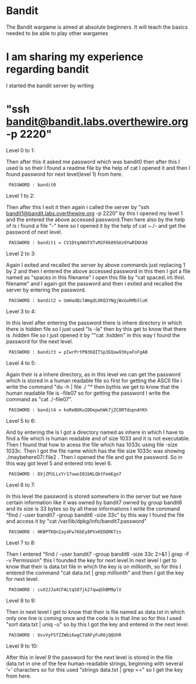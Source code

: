 # Bandit

The Bandit wargame is aimed at absolute beginners. 
It will teach the basics needed to be able to play other wargames




# I am sharing my experience regarding bandit

I started the bandit server by writing

# "ssh bandit@bandit.labs.overthewire.org -p 2220"

Level 0 to 1:

Then after this it asked me password which was bandit0 then after this I used ls so their I found a readme file by the help of cat I opened it and then I found password for next level(level 1) from here.

     PASSWORD : bandit0

Level 1 to 2:

Then after this I exit it then again i called the server by "ssh bandit1@bandit.labs.overthewire.org -p 2220" by this I opened my level 1 and the entered the above accessed password.Then here also by the help of ls i found a file "-" here so I opened it by the help of cat ~./- and get the password of next level.

     PASSWORD : bandit1 = CV1DtqXWVFXTvM2F0k09SHz0YwRINYA9

Level 2 to 3:

Again I exited and recalled the server by above commands just replacing 1 by 2 and then I entered the above accessed password in this then I got a file named as "spaces in this filename" I open this file by "cat spaces\ in\ this\ filename" and I again got the password and then i exited and recalled the server by entering the password.

     PASSWORD : bandit2 = UmHadQclWmgdLOKQ3YNgjWxGoRMb5luK

Level 3 to 4:

In this level after entering the password there is inhere directory in which there is hidden file so I just used "ls -la" then by this get to know that there is .hidden file so I just opened it by ""cat .hidden" in this way I found the password for the next level.

     PASSWORD : bandit3 = pIwrPrtPN36QITSp3EQaw936yaFoFgAB

Level 4 to 5:

Again their is a inhere directory, as in this level we can get the password which is stored in a human readable file so first for getting the ASCII file i write the command "du -h | file ./ "* then bythis we get to know that the human readable file is -file07 so for getting the password I write the command as "cat ./-file07".

     PASSWORD : bandit4 = koReBOKuIDDepwhWk7jZC0RTdopnAYKh
     
Level 5 to 6:

And by entering the ls I got a directory named as inhere in which I have to find a file which is human readable and of size 1033 and it is not executable. Then I found that how to acess the file which has 1033c using file -size 1033c. Then I got the file name which has the file size 1033c was showing ./maybehere07/.file2 . Then I opened the file and got the password.
So in this way got level 5 and entered into level 6.

     PASSWORD : DXjZPULLxYr17uwoI01bNLQbtFemEgo7
     
Level 6 to 7:

In this level the password is stored somewhere in the server but we have certain information like it was owned by bandit7 owned by group bandit6 and its size is 33 bytes so by all these informations I write the command "find / -user bandit7 -group bandit6 -size 33c" by this way I found the file and access it by "cat /var/lib/dpkg/info/bandit7.password"

     PASSWORD : HKBPTKQnIay4Fw76bEy8PVxKEDQRKTzs

Level 7 to 8:

Then I entered "find / -user bandit7 -group bandit6 -size 33c 2>&1 | grep -F -v Permission" this I founded the key for next level.In next level I get to know that their is data.txt file in which the key is on millionth, so for this I entered the command "cat data.txt | grep millionth" and then I got the key for next level.

     PASSWORD : cvX2JJa4CFALtqS87jk27qwqGhBM9plV

Level 8 to 9:

Then in next level I get to know that their is file named as data.txt in which only one line is coming once and the code is in that line so for this I used "sort data.txt | uniq -u" so by this I got the key and entered in the next level.

     PASSWORD : UsvVyFSfZZWbi6wgC7dAFyFuR6jQQUhR
     
Level 9 to 10:

After this in level 9 the password for the next level is stored in the file data.txt in one of the few human-readable strings, beginning with several ‘=’ characters so for this used "strings data.txt | grep ==" so I get the key from here.
